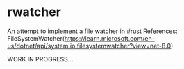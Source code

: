 # rwatcher
An attempt to implement a file watcher in #rust
References: FileSystemWatcher(https://learn.microsoft.com/en-us/dotnet/api/system.io.filesystemwatcher?view=net-8.0)

WORK IN PROGRESS...
